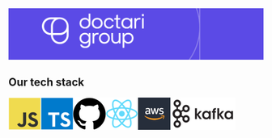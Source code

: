 <img alt="logo" src="https://raw.githubusercontent.com/doctariDev/.github/main/profile/files/doctarigroup.jpg" />

<br/>

## Our tech stack

<img align="left" alt="JavaScript" src="https://raw.githubusercontent.com/doctariDev/.github/main/profile/files/javascript.png" />
<img align="left" alt="TypeScript" src="https://raw.githubusercontent.com/doctariDev/.github/main/profile/files/typescript.png" />
<img align="left" alt="GitHub" src="https://raw.githubusercontent.com/doctariDev/.github/main/profile/files/github.png" />
<img align="left" alt="React" src="https://raw.githubusercontent.com/doctariDev/.github/main/profile/files/react.png" />
<img align="left" alt="AWS" src="https://raw.githubusercontent.com/doctariDev/.github/main/profile/files/aws.png" />
<img align="left" alt="Kafka" src="https://raw.githubusercontent.com/doctariDev/.github/main/profile/files/kafka.png" />
